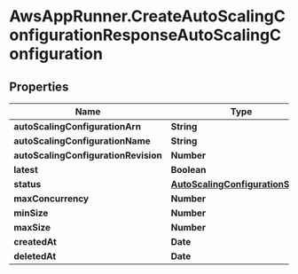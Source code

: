 # AwsAppRunner.CreateAutoScalingConfigurationResponseAutoScalingConfiguration

## Properties

Name | Type | Description | Notes
------------ | ------------- | ------------- | -------------
**autoScalingConfigurationArn** | **String** |  | [optional] 
**autoScalingConfigurationName** | **String** |  | [optional] 
**autoScalingConfigurationRevision** | **Number** |  | [optional] 
**latest** | **Boolean** |  | [optional] 
**status** | [**AutoScalingConfigurationStatus**](AutoScalingConfigurationStatus.md) |  | [optional] 
**maxConcurrency** | **Number** |  | [optional] 
**minSize** | **Number** |  | [optional] 
**maxSize** | **Number** |  | [optional] 
**createdAt** | **Date** |  | [optional] 
**deletedAt** | **Date** |  | [optional] 


